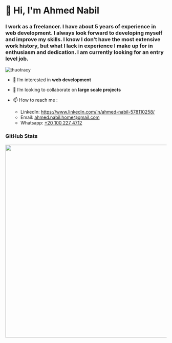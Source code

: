 <h1>👋 Hi, I'm Ahmed Nabil</h1>

<h3>I work as a freelancer. I have about 5 years of experience in web development. I always look forward to developing myself and improve my skills. I know I don’t have the most extensive work history, but what I lack in experience I make up for in enthusiasm and dedication. I am currently looking for an entry level job.</h3>

<p align="left"> <img src="https://komarev.com/ghpvc/?username=nobel-512&label=Profile%20views&color=0e75b6&style=flat" alt="thuotracy" " /> </p>

- 👀 I’m interested in **web development**

- 🤝 I’m looking to collaborate on **large scale projects**

- 📫 How to reach me :
  - LinkedIn: https://www.linkedin.com/in/ahmed-nabil-578110258/
  - Email: ahmed.nabil.home@gmail.com
  - Whatsapp: <a href="https://wa.me/+201002274712" target="_blank">+20 100 227 4712</a>
  
### GitHub Stats
<a href="https://stats.dooboo.io"><img src="https://stats.dooboo.io/api/github-stats-advanced?login=nobel-512" width="600" /></a>


<!---
nobel-512/nobel-512 is a ✨ special ✨ repository because its `README.md` (this file) appears on your GitHub profile.
You can click the Preview link to take a look at your changes.
--->
